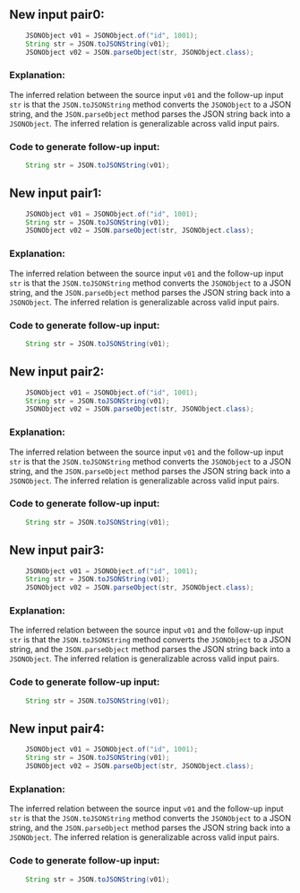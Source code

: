 ## New input pair0:
```java
    JSONObject v01 = JSONObject.of("id", 1001);
    String str = JSON.toJSONString(v01);
    JSONObject v02 = JSON.parseObject(str, JSONObject.class);
```

### Explanation:
The inferred relation between the source input `v01` and the follow-up input `str` is that the `JSON.toJSONString` method converts the `JSONObject` to a JSON string, and the `JSON.parseObject` method parses the JSON string back into a `JSONObject`. The inferred relation is generalizable across valid input pairs.

### Code to generate follow-up input:
```java
    String str = JSON.toJSONString(v01);
```

## New input pair1:
```java
    JSONObject v01 = JSONObject.of("id", 1001);
    String str = JSON.toJSONString(v01);
    JSONObject v02 = JSON.parseObject(str, JSONObject.class);
```

### Explanation:
The inferred relation between the source input `v01` and the follow-up input `str` is that the `JSON.toJSONString` method converts the `JSONObject` to a JSON string, and the `JSON.parseObject` method parses the JSON string back into a `JSONObject`. The inferred relation is generalizable across valid input pairs.

### Code to generate follow-up input:
```java
    String str = JSON.toJSONString(v01);
```

## New input pair2:
```java
    JSONObject v01 = JSONObject.of("id", 1001);
    String str = JSON.toJSONString(v01);
    JSONObject v02 = JSON.parseObject(str, JSONObject.class);
```

### Explanation:
The inferred relation between the source input `v01` and the follow-up input `str` is that the `JSON.toJSONString` method converts the `JSONObject` to a JSON string, and the `JSON.parseObject` method parses the JSON string back into a `JSONObject`. The inferred relation is generalizable across valid input pairs.

### Code to generate follow-up input:
```java
    String str = JSON.toJSONString(v01);
```

## New input pair3:
```java
    JSONObject v01 = JSONObject.of("id", 1001);
    String str = JSON.toJSONString(v01);
    JSONObject v02 = JSON.parseObject(str, JSONObject.class);
```

### Explanation:
The inferred relation between the source input `v01` and the follow-up input `str` is that the `JSON.toJSONString` method converts the `JSONObject` to a JSON string, and the `JSON.parseObject` method parses the JSON string back into a `JSONObject`. The inferred relation is generalizable across valid input pairs.

### Code to generate follow-up input:
```java
    String str = JSON.toJSONString(v01);
```

## New input pair4:
```java
    JSONObject v01 = JSONObject.of("id", 1001);
    String str = JSON.toJSONString(v01);
    JSONObject v02 = JSON.parseObject(str, JSONObject.class);
```

### Explanation:
The inferred relation between the source input `v01` and the follow-up input `str` is that the `JSON.toJSONString` method converts the `JSONObject` to a JSON string, and the `JSON.parseObject` method parses the JSON string back into a `JSONObject`. The inferred relation is generalizable across valid input pairs.

### Code to generate follow-up input:
```java
    String str = JSON.toJSONString(v01);
```

